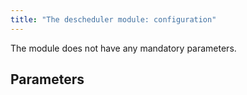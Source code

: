 ```yaml
---
title: "The descheduler module: configuration"
---
```


The module does not have any mandatory parameters.

## Parameters
